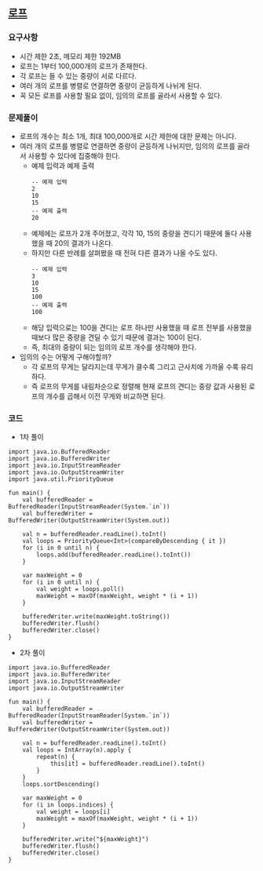 ## [로프](https://www.acmicpc.net/problem/2217)
### 요구사항
* 시간 제한 2초, 메모리 제한 192MB
* 로프는 1부터 100,000개의 로프가 존재한다.
* 각 로프는 들 수 있는 중량이 서로 다르다.
* 여러 개의 로프를 병렬로 연결하면 중량이 균등하게 나뉘게 된다.
* 꼭 모든 로프를 사용할 필요 없이, 임의의 로프를 골라서 사용할 수 있다.

### 문제풀이
* 로프의 개수는 최소 1개, 최대 100,000개로 시간 제한에 대한 문제는 아니다.
* 여러 개의 로프를 병렬로 연결하면 중량이 균등하게 나뉘지만, 임의의 로프를 골라서 사용할 수 있다에 집중해야 한다.
  * 예제 입력과 예제 출력
    ```
    -- 예제 입력
    2
    10
    15
    -- 예제 출력
    20
    ```
  * 예제에는 로프가 2개 주어졌고, 각각 10, 15의 중량을 견디기 때문에 둘다 사용했을 때 20의 결과가 나온다.
  * 하지만 다른 반례를 살펴봤을 때 전혀 다른 결과가 나올 수도 있다.
    ```
    -- 예제 입력
    3
    10
    15
    100
    -- 예제 출력
    100
    ```
  * 해당 입력으로는 100을 견디는 로프 하나만 사용했을 때 로프 전부를 사용했을 때보다 많은 중량을 견딜 수 있기 때문에 결과는 100이 된다.
  * 즉, 최대의 중량이 되는 임의의 로프 개수를 생각해야 한다.
* 임의의 수는 어떻게 구해야할까?
  * 각 로프의 무게는 달라지는데 무게가 클수록 그리고 근사치에 가까울 수록 유리하다.
  * 즉 로프의 무게를 내림차순으로 정렬해 현재 로프의 견디는 중량 값과 사용된 로프의 개수를 곱해서 이전 무게와 비교하면 된다.

### 코드
* 1차 풀이
```
import java.io.BufferedReader
import java.io.BufferedWriter
import java.io.InputStreamReader
import java.io.OutputStreamWriter
import java.util.PriorityQueue

fun main() {
    val bufferedReader = BufferedReader(InputStreamReader(System.`in`))
    val bufferedWriter = BufferedWriter(OutputStreamWriter(System.out))

    val n = bufferedReader.readLine().toInt()
    val loops = PriorityQueue<Int>(compareByDescending { it })
    for (i in 0 until n) {
        loops.add(bufferedReader.readLine().toInt())
    }

    var maxWeight = 0
    for (i in 0 until n) {
        val weight = loops.poll()
        maxWeight = maxOf(maxWeight, weight * (i + 1))
    }

    bufferedWriter.write(maxWeight.toString())
    bufferedWriter.flush()
    bufferedWriter.close()
}
```
* 2차 풀이
```
import java.io.BufferedReader
import java.io.BufferedWriter
import java.io.InputStreamReader
import java.io.OutputStreamWriter

fun main() {
    val bufferedReader = BufferedReader(InputStreamReader(System.`in`))
    val bufferedWriter = BufferedWriter(OutputStreamWriter(System.out))

    val n = bufferedReader.readLine().toInt()
    val loops = IntArray(n).apply {
        repeat(n) {
            this[it] = bufferedReader.readLine().toInt()
        }
    }
    loops.sortDescending()

    var maxWeight = 0
    for (i in loops.indices) {
        val weight = loops[i]
        maxWeight = maxOf(maxWeight, weight * (i + 1))
    }

    bufferedWriter.write("${maxWeight}")
    bufferedWriter.flush()
    bufferedWriter.close()
}
```